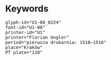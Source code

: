 # Keywords
<pre>
glyph-id="U1-08_0224"
font-id="U1-08"
printer-id="U1"
printer="Florian Ungler"
period="pierwsza drukarnia: 1510–1516"
place="Kraków"
PT plate="120"
</pre>
